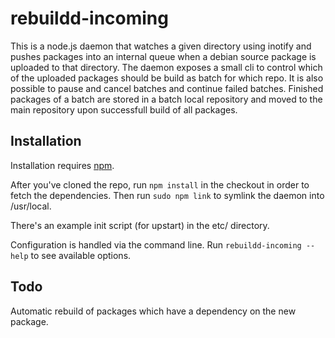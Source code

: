 # rebuildd-incoming
This is a node.js daemon that watches a given directory using inotify
and pushes packages into an internal queue when a debian source package is uploaded
to that directory. The daemon exposes a small cli to control which of the uploaded
packages should be build as batch for which repo. It is also possible to pause and cancel
batches and continue failed batches. Finished packages of a batch are stored in a batch
local repository and moved to the main repository upon successfull build of all packages.

## Installation
Installation requires [npm](http://npmjs.org).

After you've cloned the repo, run `npm install` in the checkout
in order to fetch the dependencies. Then run `sudo npm link` to
symlink the daemon into /usr/local.

There's an example init script (for upstart) in the etc/ directory.

Configuration is handled via the command line.
Run `rebuildd-incoming --help` to see available options.

## Todo
Automatic rebuild of packages which have a dependency on the new package.
